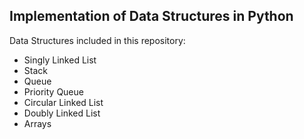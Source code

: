 ## Implementation of Data Structures in Python

Data Structures included in this repository:
- Singly Linked List
- Stack
- Queue 
- Priority Queue
- Circular Linked List
- Doubly Linked List
- Arrays 
